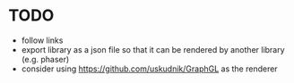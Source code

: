 # TODO
- follow links
- export library as a json file so that it can be rendered by another library (e.g. phaser)
- consider using https://github.com/uskudnik/GraphGL as the renderer